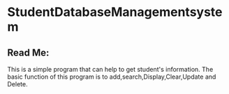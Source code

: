 # StudentDatabaseManagementsystem
## Read Me:
This is a simple program that can help to get student's information.
The basic function of this program  is to add,search,Display,Clear,Update and Delete. 
